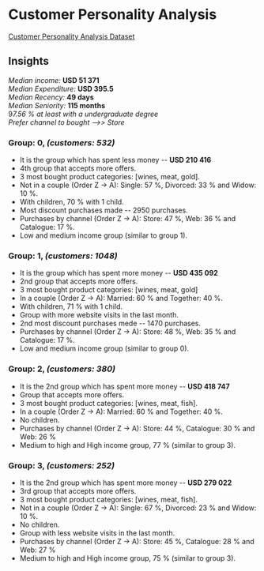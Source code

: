 # Customer Personality Analysis

<a href="https://www.kaggle.com/datasets/imakash3011/customer-personality-analysis">Customer Personality Analysis Dataset</a>

## Insights

*Median income:* **USD 51 371**<br>
*Median Expenditure:* **USD 395.5**<br>*Median Recency:* **49 days**<br>*Median Seniority:* **115 months**<br>9*7.56 % at least with a undergraduate degree*<br>*Prefer channel to bought -->> Store*

### Group: 0, *(customers: 532)*

*   It is the group which has spent less money -- **USD 210 416**
*   4th group that accepts more offers.
*   3 most bought product categories: [wines, meat, gold].
*   Not in a couple (Order Z -> A): Single: 57 %, Divorced: 33 % and Widow: 10 %.
*   With children, 70 % with 1 child.
*   Most discount purchases made -- 2950 purchases.
*   Purchases by channel (Order Z -> A): Store: 47 %, Web: 36 % and Catalogue: 17 %.
*   Low and medium income group (similar to group 1).

### Group: 1, *(customers: 1048)*

*   It is the group which has spent more money -- **USD 435 092**
*   2nd group that accepts more offers.
*   3 most bought product categories: [wines, meat, gold]
*   In a couple (Order Z -> A): Married: 60 % and Together: 40 %.
*   With children, 71 % with 1 child.
*   Group with more website visits in the last month.
*   2nd most discount purchases mede -- 1470 purchases.
*   Purchases by channel (Order Z -> A): Store: 48 %, Web: 35 % and Catalogue: 17 %.
*   Low and medium income group (similar to group 0).

### Group: 2, *(customers: 380)* 

*   It is the 2nd group which has spent more money -- **USD 418 747**
*   Group that accepts more offers.
*   3 most bought product categories: [wines, meat, fish].
*   In a couple (Order Z -> A): Married: 60 % and Together: 40 %.
*   No children.
*   Purchases by channel (Order Z -> A): Store: 44 %, Catalogue: 30 % and Web: 26 %
*   Medium to high and High income group, 77 % (similar to group 3).

### Group: 3, *(customers: 252)*

*   It is the 2nd group which has spent more money -- **USD 279 022**
*   3rd group that accepts more offers.
*   3 most bought product categories: [wines, meat, fish].
*   Not in a couple (Order Z -> A): Single: 67 %, Divorced: 23 % and Widow: 10 %.
*   No children.
*   Group with less website visits in the last month.
*   Purchases by channel (Order Z -> A): Store: 45 %, Catalogue: 28 % and Web: 27 %
*   Medium to high and High income group, 75 % (similar to group 3).

